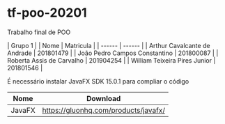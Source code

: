 # tf-poo-20201
Trabalho final de POO

| Grupo 1 |
| Nome | Matricula |
| ------ | ------ |
| Arthur Cavalcante de Andrade | 201801479 |
| João Pedro Campos Constantino | 201800087 |
| Roberta Assis de Carvalho | 201904254 |
| William Teixeira Pires Junior | 201801546 |

É necessário instalar JavaFX SDK 15.0.1 para compliar o código

| Nome | Download |
| ------ | ------ |
| JavaFX | https://gluonhq.com/products/javafx/ |
